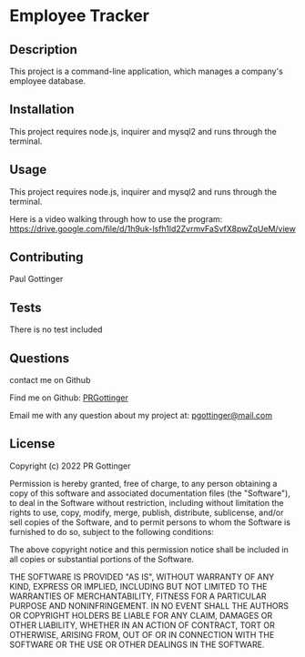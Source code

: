 # Employee Tracker

## Description

This project is a command-line application, which manages a company's employee database.

## Installation

This project requires node.js, inquirer and mysql2 and runs through the terminal.

## Usage

This project requires node.js, inquirer and mysql2 and runs through the terminal.

Here is a video walking through how to use the program: https://drive.google.com/file/d/1h9uk-lsfh1ld2ZvrmvFaSvfX8pwZqUeM/view

## Contributing

Paul Gottinger

## Tests

There is no test included

## Questions

contact me on Github<br />

Find me on Github: [PRGottinger](https://github.com/PRGottinger)<br />

Email me with any question about my project at: pgottinger@mail.com

## License

Copyright (c) 2022 PR Gottinger

Permission is hereby granted, free of charge, to any person obtaining
a copy of this software and associated documentation files (the
"Software"), to deal in the Software without restriction, including
without limitation the rights to use, copy, modify, merge, publish,
distribute, sublicense, and/or sell copies of the Software, and to
permit persons to whom the Software is furnished to do so, subject to
the following conditions:

The above copyright notice and this permission notice shall be
included in all copies or substantial portions of the Software.

THE SOFTWARE IS PROVIDED "AS IS", WITHOUT WARRANTY OF ANY KIND,
EXPRESS OR IMPLIED, INCLUDING BUT NOT LIMITED TO THE WARRANTIES OF
MERCHANTABILITY, FITNESS FOR A PARTICULAR PURPOSE AND
NONINFRINGEMENT. IN NO EVENT SHALL THE AUTHORS OR COPYRIGHT HOLDERS BE
LIABLE FOR ANY CLAIM, DAMAGES OR OTHER LIABILITY, WHETHER IN AN ACTION
OF CONTRACT, TORT OR OTHERWISE, ARISING FROM, OUT OF OR IN CONNECTION
WITH THE SOFTWARE OR THE USE OR OTHER DEALINGS IN THE SOFTWARE.
